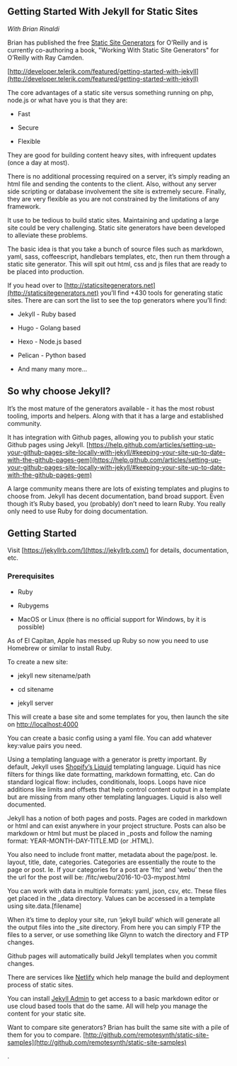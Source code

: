 **Getting Started With Jekyll for Static Sites**
-----------------------------------------------------------
*With Brian Rinaldi*

Brian has published the free [Static Site Generators](http://www.oreilly.com/web-platform/free/static-site-generators.csp) for O’Reilly and is currently co-authoring a book, "Working With Static Site Generators" for O’Reilly with Ray Camden.

[http://developer.telerik.com/featured/getting-started-with-jekyll](http://developer.telerik.com/featured/getting-started-with-jekyll)

The core advantages of a static site versus something running on php, node.js or what have you is that they are:

* Fast

* Secure

* Flexible

They are good for building content heavy sites, with infrequent updates (once a day at most).

There is no additional processing required on a server, it’s simply reading an html file and sending the contents to the client. Also, without any server side scripting or database involvement the site is extremely secure. Finally, they are very flexible as you are not constrained by the limitations of any framework.

It use to be tedious to build static sites. Maintaining and updating a large site could be very challenging. Static site generators have been developed to alleviate these problems.

The basic idea is that you take a bunch of source files such as markdown, yaml, sass, coffeescript, handlebars templates, etc, then run them through a static site generator. This will spit out html, css and js files that are ready to be placed into production.

If you head over to [http://staticsitegenerators.net](http://staticsitegenerators.net) you’ll find +430 tools for generating static sites. There are can sort the list to see the top generators where you’ll find:

* Jekyll - Ruby based

* Hugo - Golang based

* Hexo - Node.js based

* Pelican - Python based

* And many many more…

## So why choose Jekyll?

It’s the most mature of the generators available - it has the most robust tooling, imports and helpers. Along with that it has a large and established community.

It has integration with Github pages, allowing you to publish your static Github pages using Jekyll. [https://help.github.com/articles/setting-up-your-github-pages-site-locally-with-jekyll/#keeping-your-site-up-to-date-with-the-github-pages-gem](https://help.github.com/articles/setting-up-your-github-pages-site-locally-with-jekyll/#keeping-your-site-up-to-date-with-the-github-pages-gem)

A large community means there are lots of existing templates and plugins to choose from. Jekyll has decent documentation, band broad support. Even though it’s Ruby based, you (probably) don’t need to learn Ruby. You really only need to use Ruby for doing documentation.

## Getting Started

Visit [https://jekyllrb.com/](https://jekyllrb.com/) for details, documentation, etc.

### Prerequisites

* Ruby

* Rubygems

* MacOS or Linux (there is no official support for Windows, by it is possible)

As of El Capitan, Apple has messed up Ruby so now you need to use Homebrew or similar to install Ruby.

To create a new site:

* jekyll new sitename/path

* cd sitename

* jekyll server

 

This will create a base site and some templates for you, then launch the site on [http://localhost:4000](http://localhost:4000)

You can create a basic config using a yaml file. You can add whatever key:value pairs you need.

Using a templating language with a generator is pretty important. By default, Jekyll uses [Shopify’s Liquid](https://github.com/Shopify/liquid) templating language. Liquid has nice filters for things like date formatting, markdown formatting, etc. Can do standard logical flow: includes, conditionals, loops. Loops have nice additions like limits and offsets that help control content output in a template but are missing from many other templating languages. Liquid is also well documented. 

Jekyll has a notion of both pages and posts. Pages are coded in markdown or html and can exist anywhere in your project structure. Posts can also be markdown or html but must be placed in _posts and follow the naming format: YEAR-MONTH-DAY-TITLE.MD (or .HTML).

You also need to include front matter, metadata about the page/post. Ie. layout, title, date, categories. Categories are essentially the route to the page or post. Ie. If your categories for a post are ‘fitc’ and ‘webu’ then the the url for the post will be: /fitc/webu/2016-10-03-mypost.html

You can work with data in multiple formats: yaml, json, csv, etc. These files get placed in the _data directory. Values can be accessed in a template using site.data.[filename]

When it’s time to deploy your site, run ‘jekyll build’ which will generate all the output files into the _site directory. From here you can simply FTP the files to a server, or use something like Glynn to watch the directory and FTP changes. 

Github pages will automatically build Jekyll templates when you commit changes. 

There are services like [Netlify](https://www.netlify.com/) which help manage the build and deployment process of static sites.

You can install [Jekyll Admin](https://github.com/jekyll/jekyll-admin) to get access to a basic markdown editor or use cloud based tools that do the same. All will help you manage the content for your static site.

Want to compare site generators? Brian has built the same site with a pile of them for you to compare. [http://github.com/remotesynth/static-site-samples](http://github.com/remotesynth/static-site-samples)

.

